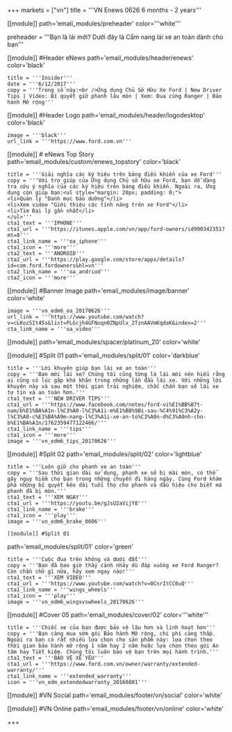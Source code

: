 +++
markets = ["vn"]
title = '''VN Enews 0626 6 months - 2 years'''


[[module]]
path='email_modules/preheader'
color='''white'''

preheader = '''Bạn là lái mới? Dưới đây là Cẩm nang lái xe an toàn dành cho bạn'''

[[module]] #Header eNews
path='email_modules/header/enews'
color='black'

	title = '''Insider'''
	date = '''6/12/2017'''
	copy = '''Trong số này:<br />Ứng dụng Chủ Sở Hữu Xe Ford | New Driver Tips | Video: Bí quyết giữ phanh lâu mòn | Xem: Đua cùng Ranger | Bảo hành Mở rộng'''

[[module]] #Header Logo
path='email_modules/header/logodesktop'
color='black'

	image = '''black'''
	url_link = '''https://www.ford.com.vn'''

[[module]] # eNews Top Story
path='email_modules/custom/enews_topstory'
color='black'

	title = '''Giải nghĩa các ký hiệu trên bảng điều khiển của xe Ford'''
	copy = '''Với trợ giúp của Ứng dụng Chủ sở hữu xe Ford, bạn dễ dàng tra cứu ý nghĩa của các ký hiệu trên bảng điều khiển. Ngoài ra, Ứng dụng còn giúp bạn:<ul style="margin: 20px; padding: 0;">
	<li>Quản lý "Danh mục bảo dưỡng"</li>
	<li>Xem video "Giới thiệu các tính năng trên xe Ford"</li>
	<li>Tìm Đại lý gần nhất</li>
	</ul>'''
	cta1_text = '''IPHONE'''
	cta1_url = '''https://itunes.apple.com/vn/app/ford-owners/id990342351?mt=8'''
	cta1_link_name = '''oa_iphone'''
	cta1_icon = '''more'''
    cta2_text = '''ANDROID'''
	cta2_url = '''https://play.google.com/store/apps/details?id=com.ford.fordowners&hl=vn'''
	cta2_link_name = '''oa_andriod'''
	cta2_icon = '''more'''

[[module]] #Banner Image
path='email_modules/image/banner'
color='white'

	image = '''vn_edm6_oa_20170626'''
	url_link = '''https://www.youtube.com/watch?v=cLKozSIt45s&list=PLGcjh4GFNuqn0ZNpUlx_2TznAAVmKqdaK&index=2'''
	cta_link_name = '''oa_video'''

[[module]]
path='email_modules/spacer/platinum_20'
color='white'

[[module]] #Split 01
path='email_modules/split/01'
color='darkblue'

	title = '''Lời khuyên giúp bạn lái xe an toàn'''
	copy = '''Bạn mới lái xe? Chúng tôi cũng từng là lái mới nên hiểu rằng ai cũng có lúc gặp khó khăn trong những lần đầu lái xe. Với những lời khuyên này và sau một thời gian trải nghiệm, chắc chắn bạn sẽ lái xe tự tin và an toàn hơn.'''
	cta1_text = '''NEW DRIVER TIPS'''
	cta1_url = '''https://www.facebook.com/notes/ford-vi%E1%BB%87t-nam/b%E1%BA%A1n-l%C3%A0-l%C3%A1i-m%E1%BB%9Bi-sau-%C4%91%C3%A2y-l%C3%A0-c%E1%BA%A9m-nang-l%C3%A1i-xe-an-to%C3%A0n-d%C3%A0nh-cho-b%E1%BA%A1n/1762359477122466/'''
	cta1_link_name = '''tips'''
	cta1_icon = '''more'''
	image = '''vn_edm6_tips_20170626'''

[[module]] #Split 02
path='email_modules/split/02'
color='lightblue'

	title = '''Luôn giữ cho phanh xe an toàn'''
	copy = '''Sau thời gian dài sử dụng, phanh xe sẽ bị mài mòn, có thể gây nguy hiểm cho bạn trong những chuyến đi hàng ngày. Cùng Ford khám phá những bí quyết kéo dài tuổi thọ cho phanh và dấu hiệu cho biết má phanh đã bị mòn.'''
	cta1_text = '''XEM NGAY'''
	cta1_url = '''https://youtu.be/gJsU2aVijY8'''
	cta1_link_name = '''brake'''
	cta1_icon = '''play'''
	image = '''vn_edm6_brake_0606'''
    
    [[module]] #Split 01
path='email_modules/split/01'
color='green'

	title = '''Cuộc đua trên không và dưới đất'''
	copy = '''Bạn đã bao giờ thấy cảnh nhảy dù đáp xuống xe Ford Ranger? Còn chần chừ gì nữa, hãy xem ngay nào!'''
	cta1_text = '''XEM VIDEO'''
	cta1_url = '''https://www.youtube.com/watch?v=0CnrItCC0uQ'''
	cta1_link_name = '''wings_wheels'''
	cta1_icon = '''play'''
	image = '''vn_edm6_wingsvswheels_20170626'''

[[module]] #Cover 05
path='email_modules/cover/02'
color='''white'''

	title = '''Chiếc xe của bạn được bảo vệ lâu hơn và linh hoạt hơn'''
	copy = '''Bạn càng mua sớm gói Bảo hành Mở rộng, chi phí càng thấp. Ngoài ra bạn có rất nhiều lựa chọn cho sản phẩm này: lựa chọn theo thời gian bảo hành mở rộng 1 năm hay 2 năm hoặc lựa chọn theo gói An tâm hay Tiết kiệm. Chúng tôi luôn bảo vệ bạn trên mọi hành trình.'''
	cta1_text = '''BẢO VỆ XẾ YÊU'''
	cta1_url = '''https://www.ford.com.vn/owner/warranty/extended-warranty/'''
	cta1_link_name = '''extended_warranty'''
	icon = '''vn_edm_extendedwarranty_20160801'''

[[module]] #VN Social
path='email_modules/footer/vn/social'
color='white'

[[module]] #VN Online
path='email_modules/footer/vn/online'
color='white'


+++